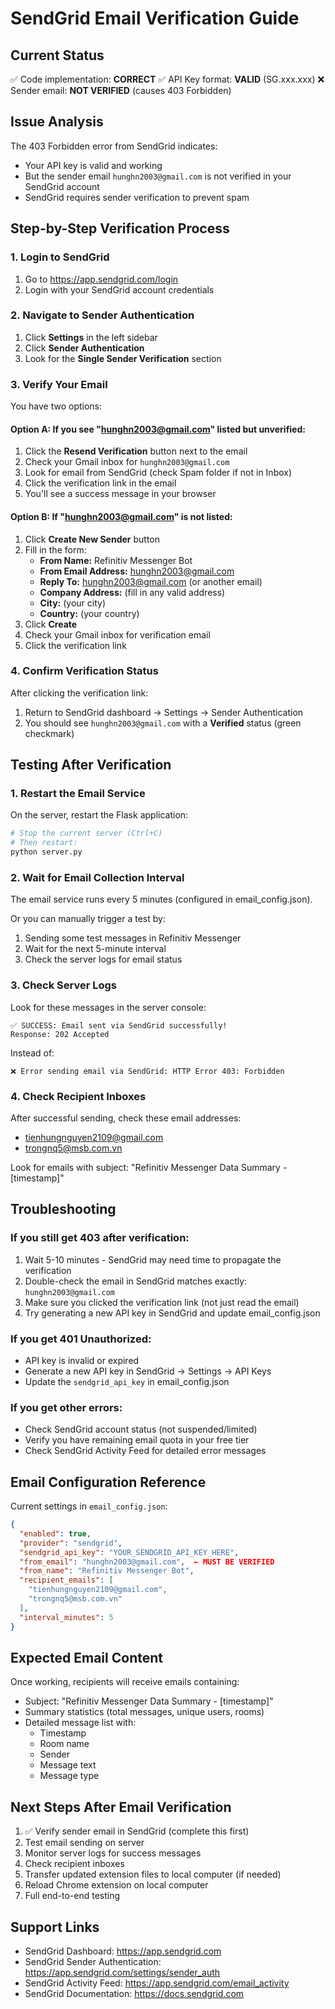 # SendGrid Email Verification Guide

## Current Status
✅ Code implementation: **CORRECT**
✅ API Key format: **VALID** (SG.xxx.xxx)
❌ Sender email: **NOT VERIFIED** (causes 403 Forbidden)

## Issue Analysis

The 403 Forbidden error from SendGrid indicates:
- Your API key is valid and working
- But the sender email `hunghn2003@gmail.com` is not verified in your SendGrid account
- SendGrid requires sender verification to prevent spam

## Step-by-Step Verification Process

### 1. Login to SendGrid
1. Go to https://app.sendgrid.com/login
2. Login with your SendGrid account credentials

### 2. Navigate to Sender Authentication
1. Click **Settings** in the left sidebar
2. Click **Sender Authentication**
3. Look for the **Single Sender Verification** section

### 3. Verify Your Email
You have two options:

#### Option A: If you see "hunghn2003@gmail.com" listed but unverified:
1. Click the **Resend Verification** button next to the email
2. Check your Gmail inbox for `hunghn2003@gmail.com`
3. Look for email from SendGrid (check Spam folder if not in Inbox)
4. Click the verification link in the email
5. You'll see a success message in your browser

#### Option B: If "hunghn2003@gmail.com" is not listed:
1. Click **Create New Sender** button
2. Fill in the form:
   - **From Name:** Refinitiv Messenger Bot
   - **From Email Address:** hunghn2003@gmail.com
   - **Reply To:** hunghn2003@gmail.com (or another email)
   - **Company Address:** (fill in any valid address)
   - **City:** (your city)
   - **Country:** (your country)
3. Click **Create**
4. Check your Gmail inbox for verification email
5. Click the verification link

### 4. Confirm Verification Status
After clicking the verification link:
1. Return to SendGrid dashboard → Settings → Sender Authentication
2. You should see `hunghn2003@gmail.com` with a **Verified** status (green checkmark)

## Testing After Verification

### 1. Restart the Email Service
On the server, restart the Flask application:
```bash
# Stop the current server (Ctrl+C)
# Then restart:
python server.py
```

### 2. Wait for Email Collection Interval
The email service runs every 5 minutes (configured in email_config.json).

Or you can manually trigger a test by:
1. Sending some test messages in Refinitiv Messenger
2. Wait for the next 5-minute interval
3. Check the server logs for email status

### 3. Check Server Logs
Look for these messages in the server console:
```
✅ SUCCESS: Email sent via SendGrid successfully!
Response: 202 Accepted
```

Instead of:
```
❌ Error sending email via SendGrid: HTTP Error 403: Forbidden
```

### 4. Check Recipient Inboxes
After successful sending, check these email addresses:
- tienhungnguyen2109@gmail.com
- trongnq5@msb.com.vn

Look for emails with subject: "Refinitiv Messenger Data Summary - [timestamp]"

## Troubleshooting

### If you still get 403 after verification:
1. Wait 5-10 minutes - SendGrid may need time to propagate the verification
2. Double-check the email in SendGrid matches exactly: `hunghn2003@gmail.com`
3. Make sure you clicked the verification link (not just read the email)
4. Try generating a new API key in SendGrid and update email_config.json

### If you get 401 Unauthorized:
- API key is invalid or expired
- Generate a new API key in SendGrid → Settings → API Keys
- Update the `sendgrid_api_key` in email_config.json

### If you get other errors:
- Check SendGrid account status (not suspended/limited)
- Verify you have remaining email quota in your free tier
- Check SendGrid Activity Feed for detailed error messages

## Email Configuration Reference

Current settings in `email_config.json`:
```json
{
  "enabled": true,
  "provider": "sendgrid",
  "sendgrid_api_key": "YOUR_SENDGRID_API_KEY_HERE",
  "from_email": "hunghn2003@gmail.com",  ← MUST BE VERIFIED
  "from_name": "Refinitiv Messenger Bot",
  "recipient_emails": [
    "tienhungnguyen2109@gmail.com",
    "trongnq5@msb.com.vn"
  ],
  "interval_minutes": 5
}
```

## Expected Email Content

Once working, recipients will receive emails containing:
- Subject: "Refinitiv Messenger Data Summary - [timestamp]"
- Summary statistics (total messages, unique users, rooms)
- Detailed message list with:
  - Timestamp
  - Room name
  - Sender
  - Message text
  - Message type

## Next Steps After Email Verification

1. ✅ Verify sender email in SendGrid (complete this first)
2. Test email sending on server
3. Monitor server logs for success messages
4. Check recipient inboxes
5. Transfer updated extension files to local computer (if needed)
6. Reload Chrome extension on local computer
7. Full end-to-end testing

## Support Links

- SendGrid Dashboard: https://app.sendgrid.com
- SendGrid Sender Authentication: https://app.sendgrid.com/settings/sender_auth
- SendGrid Activity Feed: https://app.sendgrid.com/email_activity
- SendGrid Documentation: https://docs.sendgrid.com
